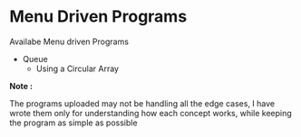 <h1>Menu Driven Programs</h1>
<p>Availabe Menu driven Programs</p>
<ul>
  <li>Queue
  <ul>
    <li>Using a Circular Array</li>
  </ul></li>
</ul>


<footer>
  <b>Note : </b> <p> The programs uploaded may not be handling all the edge cases, I have wrote them only for understanding how each concept works, while keeping the program as simple as possible</p>
</footer>
